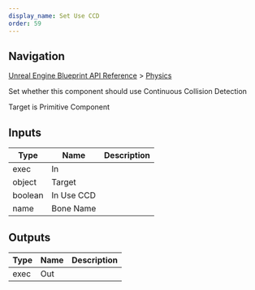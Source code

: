 ```yaml
---
display_name: Set Use CCD
order: 59
---
```

## Navigation

[Unreal Engine Blueprint API Reference](https://dev.epicgames.com/documentation/en-us/unreal-engine/BlueprintAPI) > [Physics](https://dev.epicgames.com/documentation/en-us/unreal-engine/BlueprintAPI/Physics)

Set whether this component should use Continuous Collision Detection

Target is Primitive Component

## Inputs

| Type | Name | Description |
| --- | --- | --- |
| exec | In |  |
| object | Target |  |
| boolean | In Use CCD |  |
| name | Bone Name |  |

## Outputs

| Type | Name | Description |
| --- | --- | --- |
| exec | Out |  |
